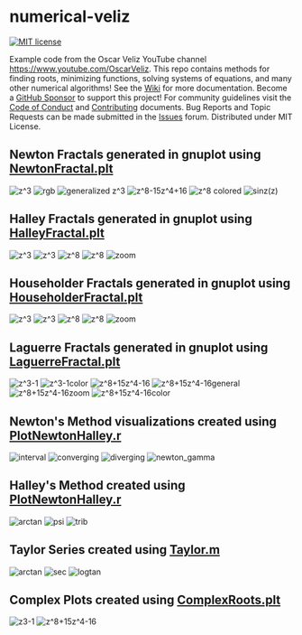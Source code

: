 # numerical-veliz
[![MIT license](http://img.shields.io/badge/license-MIT-brightgreen.svg)](http://opensource.org/licenses/MIT)

Example code from the Oscar Veliz YouTube channel <https://www.youtube.com/OscarVeliz>.
This repo contains methods for finding roots, minimizing functions, solving systems of equations, and many other numerical algorithms!
See the [Wiki](https://github.com/osveliz/numerical-veliz/wiki) for more documentation.
Become a [GitHub Sponsor](https://github.com/sponsors/osveliz) to support this project!
For community guidelines visit the [Code of Conduct](/.github/CODE_OF_CONDUCT.md) and [Contributing](/.github/CONTRIBUTING.md) documents.
Bug Reports and Topic Requests can be made submitted in the [Issues](https://github.com/osveliz/numerical-veliz/issues) forum.
Distributed under MIT License.

## Newton Fractals generated in gnuplot using [NewtonFractal.plt](https://github.com/osveliz/numerical-veliz/tree/master/src/rootfinding/NewtonFractal.plt)
![z^3](photos/NewtonFractal/zcube1.png)
![rgb](photos/NewtonFractal/z3/RGB.png)
![generalized z^3](photos/NewtonFractal/zcube8.png)
![z^8-15z^4+16](photos/NewtonFractal/z8-1.png)
![z^8 colored](photos/NewtonFractal/z8/z8.png)
![sinz(z)](photos/NewtonFractal/sin3.png)

## Halley Fractals generated in gnuplot using [HalleyFractal.plt](https://github.com/osveliz/numerical-veliz/tree/master/src/rootfinding/HalleyFractal.plt)
![z^3](photos/HalleyFractal/z3-1.png)
![z^3](photos/HalleyFractal/z3-1(color).png)
![z^8](photos/HalleyFractal/z8+15z4-16.png)
![z^8](photos/HalleyFractal/z8+15z4-16(color).png)
![zoom](photos/HalleyFractal/z8+15z4-16halfhalfizoom.png)

## Householder Fractals generated in gnuplot using [HouseholderFractal.plt](https://github.com/osveliz/numerical-veliz/tree/master/src/rootfinding/HouseholderFractal.plt)
![z^3](photos/HouseholderFractal/z3-1.png)
![z^3](photos/HouseholderFractal/z3-1color.png)
![z^8](photos/HouseholderFractal/z8+15z4-16.png)
![z^8](photos/HouseholderFractal/z8+15z4-16color.png)
![zoom](photos/HouseholderFractal/z8+15z4-16zoom0001.png)

## Laguerre Fractals generated in gnuplot using [LaguerreFractal.plt](https://github.com/osveliz/numerical-veliz/tree/master/src/rootfinding/LaguerreFractal.plt)
![z^3-1](photos/LaguerreFractal/z3-1halfhalfi.png)
![z^3-1color](photos/LaguerreFractal/z3-1(color).png)
![z^8+15z^4-16](photos/LaguerreFractal/z8+15z4-16.png)
![z^8+15z^4-16general](photos/LaguerreFractal/z8+15z4-16halfhalfi.png)
![z^8+15z^4-16zoom](photos/LaguerreFractal/z8+15z4-16(zoom).png)
![z^8+15z^4-16color](photos/LaguerreFractal/z8+15z4-16(colored).png)

## Newton's Method visualizations created using [PlotNewtonHalley.r](https://github.com/osveliz/numerical-veliz/tree/master/src/rootfinding/PlotNewtonHalley.r)
![interval](photos/NewtonInterval/basic_interval.svg)
![converging](photos/NewtonInterval/newton_converge.svg)
![diverging](photos/NewtonInterval/newton_diverge.svg)
![newton_gamma](photos/NewtonInterval/wide_newton.svg)

## Halley's Method created using [PlotNewtonHalley.r](https://github.com/osveliz/numerical-veliz/tree/master/src/rootfinding/PlotNewtonHalley.r)
![arctan](photos/HalleyPlot/arctan.svg)
![psi](photos/HalleyPlot/x^2-x-1.svg)
![trib](photos/HalleyPlot/x^3-x^2-x-1.svg)

## Taylor Series created using [Taylor.m](https://github.com/osveliz/numerical-veliz/tree/master/src/series/Taylor.m)
![arctan](photos/TaylorSeries/atan.svg)
![sec](photos/TaylorSeries/sec.svg)
![logtan](photos/TaylorSeries/logtanxo2ppio4.svg)

## Complex Plots created using [ComplexRoots.plt](https://github.com/osveliz/numerical-veliz/blob/master/src/rootfinding/ComplexRoots.plt)
![z3-1](photos/ComplexRoots/z3-1.png)
![z^8+15z^4-16](photos/ComplexRoots/z8%2B15z4-15.png)

